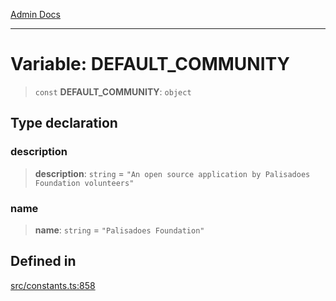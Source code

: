 [Admin Docs](/)

***

# Variable: DEFAULT\_COMMUNITY

> `const` **DEFAULT\_COMMUNITY**: `object`

## Type declaration

### description

> **description**: `string` = `"An open source application by Palisadoes Foundation volunteers"`

### name

> **name**: `string` = `"Palisadoes Foundation"`

## Defined in

[src/constants.ts:858](https://github.com/Suyash878/talawa-api/blob/cfd688207611ba245c99edd8dbaccb2cdbf6a043/src/constants.ts#L858)
